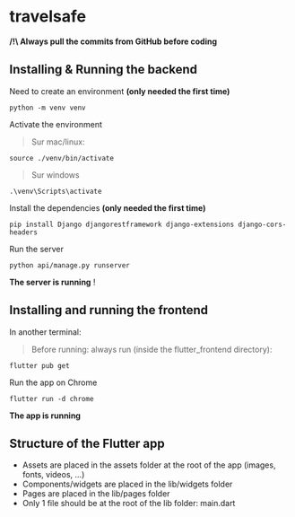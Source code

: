 # travelsafe

**/!\ Always pull the commits from GitHub before coding**

## Installing & Running the backend

Need to create an environment **(only needed the first time)**

```
python -m venv venv
```

Activate the environment 

> Sur mac/linux:
```
source ./venv/bin/activate
```

> Sur windows
```
.\venv\Scripts\activate
```

Install the dependencies **(only needed the first time)**
```
pip install Django djangorestframework django-extensions django-cors-headers
```

Run the server

```
python api/manage.py runserver
```

**The server is running** !

## Installing and running the frontend
In another terminal:
> Before running: always run (inside the flutter_frontend directory):
```
flutter pub get
```

Run the app on Chrome
```
flutter run -d chrome
```

**The app is running**

## Structure of the Flutter app

* Assets are placed in the assets folder at the root of the app (images, fonts, videos, ...)
* Components/widgets are placed in the lib/widgets folder
* Pages are placed in the lib/pages folder
* Only 1 file should be at the root of the lib folder: main.dart